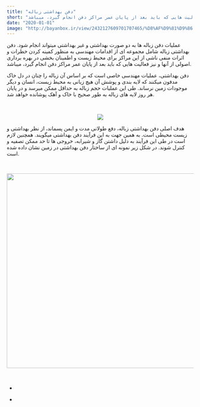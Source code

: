 ```yaml
---
title: "دفن بهداشتی زباله"
short: "عملیات دفن زباله ها به دو صورت بهداشتی و غیر بهداشتی میتواند انجام شود. دفن بهداشتی زباله شامل مجموعه ای از اقدامات مهندسی به منظور کمینه کردن خطرات و اثرات منفی ناشی از این مراکز برای محیط زیست و اطمینان بخشی در بهره برداری اصولی از آنها و نیز فعالیت هایی که باید بعد از پایان عمر مراکز دفن انجام گیرد، میباشد."
date: "2020-01-01"
image: "http://bayanbox.ir/view/2432127609701707465/%D8%AF%D9%81%D9%86.jpg"
---
```


<div class="post">
<div class="body align"><div class="cnt">
<p>عملیات دفن زباله ها به دو صورت بهداشتی و غیر بهداشتی میتواند انجام شود. دفن بهداشتی زباله شامل مجموعه ای از اقدامات مهندسی به منظور کمینه کردن خطرات و اثرات منفی ناشی از این مراکز برای محیط زیست و اطمینان بخشی در بهره برداری اصولی از آنها و نیز فعالیت هایی که باید بعد از پایان عمر مراکز دفن انجام گیرد، میباشد.</p>
<p>دفن بهداشتی، عملیات مهندسی خاصی است که بر اساس آن زباله را چنان در دل خاک مدفون میکنند که لایه بندی و پوشش آن هیچ زیانی به محیط زیست، انسان و دیگر موجودات زمین نرساند. طی این عملیات حجم زباله به حداقل ممکن میرسد و در پایان هر روز لایه های زباله به طور صحیح با خاک و آهک پوشانده خواهد شد.</p>
<p style="text-align: center;">&nbsp;</p>
<p style="text-align: center;"><a target="_blank" href="//bayanbox.ir/info/6523762669005694105/%D8%AF%D9%81%D9%862"><img src="//bayanbox.ir/preview/6523762669005694105/%D8%AF%D9%81%D9%862.jpg"></a></p>
<p>هدف اصلی دفن بهداشتی زباله، دفع طولانی مدت و ایمن پسماند، از نظر بهداشتی و زیست محیطی است. به همین جهت به این فرآیند دفن بهداشتی میگویند. همچنین لازم است در طی این فرآیند به دلیل داشتن گاز و شیرابه، خروجی ها تا حد ممکن تصفیه و کنترل شوند. در شکل زیر نمونه ای از ساختار دفن بهداشتی در زمین نشان داده شده است.</p>
<p>&nbsp;</p>
<p style="text-align: center;"><a target="_blank" href="//bayanbox.ir/info/2432127609701707465/%D8%AF%D9%81%D9%86"><img height="525" width="700" src="//bayanbox.ir/view/2432127609701707465/%D8%AF%D9%81%D9%86.jpg"></a></p>
<p>&nbsp;</p>
</div></div>
<div class="post_detail">
<div class="cnt">
<div class="det_left">
<ul>
<li class="nobg"><span class="date"></span></li>
</ul>
</div>
<div class="det_right">
<ul>
<li><span class="author"></span></li>
</ul>
</div>
<div class="clear"></div>
</div>
</div></div>
